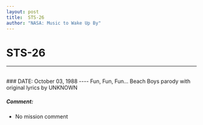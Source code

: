 ```yaml
---
layout: post
title:  STS-26
author: "NASA: Music to Wake Up By"
---
```


# STS-26
----
<br/>
### DATE: October 03, 1988
----
Fun, Fun, Fun... Beach Boys parody with original lyrics by UNKNOWN

##### Comment:
* No mission comment
